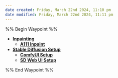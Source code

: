 ```yaml
---
date created: Friday, March 22nd 2024, 11:10 pm
date modified: Friday, March 22nd 2024, 11:11 pm
---
```


%% Begin Waypoint %%
- **[Inpainting](./Inpainting/Inpainting.md)**
	- **[A111 Inpaint](./Inpainting/A111%20Inpaint/A111%20Inpaint.md)**
- **[Stable Diffusion Setup](./Stable%20Diffusion%20Setup/Stable%20Diffusion%20Setup.md)**
	- **[ComfyUI Setup](./Stable%20Diffusion%20Setup/ComfyUI%20Setup/ComfyUI%20Setup.md)**
	- **[SD Web UI Setup](./Stable%20Diffusion%20Setup/SD%20Web%20UI%20Setup/SD%20Web%20UI%20Setup.md)**

%% End Waypoint %%
